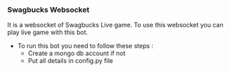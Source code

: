 ### Swagbucks Websocket
It is a websocket of Swagbucks Live game. To use this websocket you can play live game with this bot.

- To run this bot you need to follow these steps :
  - Create a mongo db account if not
  - Put all details in config.py file
